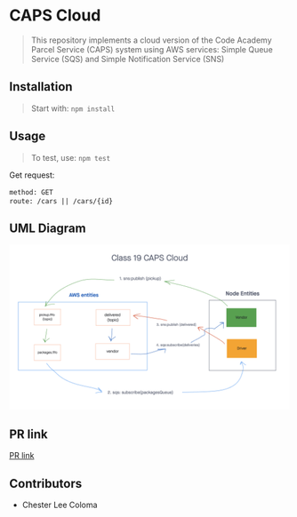 # CAPS Cloud
> This repository implements a cloud version of the Code Academy Parcel Service (CAPS) system using AWS services: Simple Queue Service (SQS) and Simple Notification Service (SNS)

## Installation

> Start with: `npm install`

## Usage

> To test, use: `npm test`

Get request:
```text
method: GET
route: /cars || /cars/{id}
```

## UML Diagram
![CAPS Cloud - AWS SNS & SQS UML Diagram](./public/images/caps-cloud.png)

## PR link
[PR link](https://github.com/cleecoloma/serverless-api-get/pulls)

## Contributors
* Chester Lee Coloma